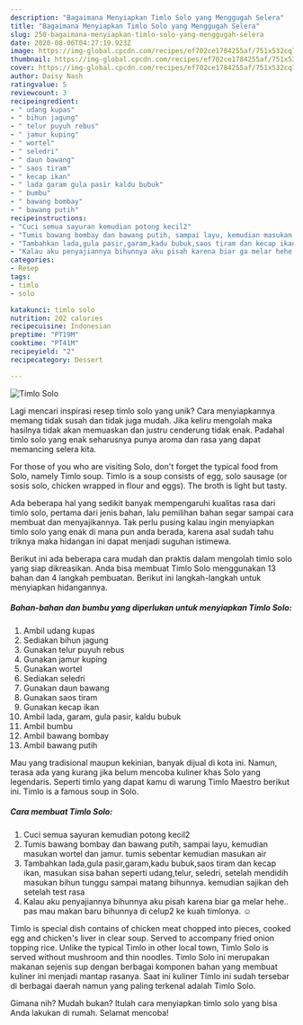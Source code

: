 ```yaml
---
description: "Bagaimana Menyiapkan Timlo Solo yang Menggugah Selera"
title: "Bagaimana Menyiapkan Timlo Solo yang Menggugah Selera"
slug: 250-bagaimana-menyiapkan-timlo-solo-yang-menggugah-selera
date: 2020-08-06T04:27:19.923Z
image: https://img-global.cpcdn.com/recipes/ef702ce1784255af/751x532cq70/timlo-solo-foto-resep-utama.jpg
thumbnail: https://img-global.cpcdn.com/recipes/ef702ce1784255af/751x532cq70/timlo-solo-foto-resep-utama.jpg
cover: https://img-global.cpcdn.com/recipes/ef702ce1784255af/751x532cq70/timlo-solo-foto-resep-utama.jpg
author: Daisy Nash
ratingvalue: 5
reviewcount: 3
recipeingredient:
- " udang kupas"
- " bihun jagung"
- " telur puyuh rebus"
- " jamur kuping"
- " wortel"
- " seledri"
- " daun bawang"
- " saos tiram"
- " kecap ikan"
- " lada garam gula pasir kaldu bubuk"
- " bumbu"
- " bawang bombay"
- " bawang putih"
recipeinstructions:
- "Cuci semua sayuran kemudian potong kecil2"
- "Tumis bawang bombay dan bawang putih, sampai layu, kemudian masukan wortel dan jamur. tumis sebentar kemudian masukan air"
- "Tambahkan lada,gula pasir,garam,kadu bubuk,saos tiram dan kecap ikan, masukan sisa bahan seperti udang,telur, seledri, setelah mendidih masukan bihun tunggu sampai matang bihunnya. kemudian sajikan deh setelah test rasa"
- "Kalau aku penyajiannya bihunnya aku pisah karena biar ga melar hehe.. pas mau makan baru bihunnya di celup2 ke kuah timlonya. ☺"
categories:
- Resep
tags:
- timlo
- solo

katakunci: timlo solo 
nutrition: 202 calories
recipecuisine: Indonesian
preptime: "PT19M"
cooktime: "PT41M"
recipeyield: "2"
recipecategory: Dessert

---
```



![Timlo Solo](https://img-global.cpcdn.com/recipes/ef702ce1784255af/751x532cq70/timlo-solo-foto-resep-utama.jpg)

Lagi mencari inspirasi resep timlo solo yang unik? Cara menyiapkannya memang tidak susah dan tidak juga mudah. Jika keliru mengolah maka hasilnya tidak akan memuaskan dan justru cenderung tidak enak. Padahal timlo solo yang enak seharusnya punya aroma dan rasa yang dapat memancing selera kita.

For those of you who are visiting Solo, don&#39;t forget the typical food from Solo, namely Timlo soup. Timlo is a soup consists of egg, solo sausage (or sosis solo, chicken wrapped in flour and eggs). The broth is light but tasty.

Ada beberapa hal yang sedikit banyak mempengaruhi kualitas rasa dari timlo solo, pertama dari jenis bahan, lalu pemilihan bahan segar sampai cara membuat dan menyajikannya. Tak perlu pusing kalau ingin menyiapkan timlo solo yang enak di mana pun anda berada, karena asal sudah tahu triknya maka hidangan ini dapat menjadi suguhan istimewa.


Berikut ini ada beberapa cara mudah dan praktis dalam mengolah timlo solo yang siap dikreasikan. Anda bisa membuat Timlo Solo menggunakan 13 bahan dan 4 langkah pembuatan. Berikut ini langkah-langkah untuk menyiapkan hidangannya.

<!--inarticleads1-->

##### Bahan-bahan dan bumbu yang diperlukan untuk menyiapkan Timlo Solo:

1. Ambil  udang kupas
1. Sediakan  bihun jagung
1. Gunakan  telur puyuh rebus
1. Gunakan  jamur kuping
1. Gunakan  wortel
1. Sediakan  seledri
1. Gunakan  daun bawang
1. Gunakan  saos tiram
1. Gunakan  kecap ikan
1. Ambil  lada, garam, gula pasir, kaldu bubuk
1. Ambil  bumbu
1. Ambil  bawang bombay
1. Ambil  bawang putih


Mau yang tradisional maupun kekinian, banyak dijual di kota ini. Namun, terasa ada yang kurang jika belum mencoba kuliner khas Solo yang legendaris. Seperti timlo yang dapat kamu di warung Timlo Maestro berikut ini. Timlo is a famous soup in Solo. 

<!--inarticleads2-->

##### Cara membuat Timlo Solo:

1. Cuci semua sayuran kemudian potong kecil2
1. Tumis bawang bombay dan bawang putih, sampai layu, kemudian masukan wortel dan jamur. tumis sebentar kemudian masukan air
1. Tambahkan lada,gula pasir,garam,kadu bubuk,saos tiram dan kecap ikan, masukan sisa bahan seperti udang,telur, seledri, setelah mendidih masukan bihun tunggu sampai matang bihunnya. kemudian sajikan deh setelah test rasa
1. Kalau aku penyajiannya bihunnya aku pisah karena biar ga melar hehe.. pas mau makan baru bihunnya di celup2 ke kuah timlonya. ☺


Timlo is special dish contains of chicken meat chopped into pieces, cooked egg and chicken&#39;s liver in clear soup. Served to accompany fried onion topping rice. Unlike the typical Timlo in other local town, Timlo Solo is served without mushroom and thin noodles. Timlo Solo ini merupakan makanan sejenis sup dengan berbagai komponen bahan yang membuat kuliner ini menjadi mantap rasanya. Saat ini kuliner Timlo ini sudah tersebar di berbagai daerah namun yang paling terkenal adalah Timlo Solo. 

Gimana nih? Mudah bukan? Itulah cara menyiapkan timlo solo yang bisa Anda lakukan di rumah. Selamat mencoba!
